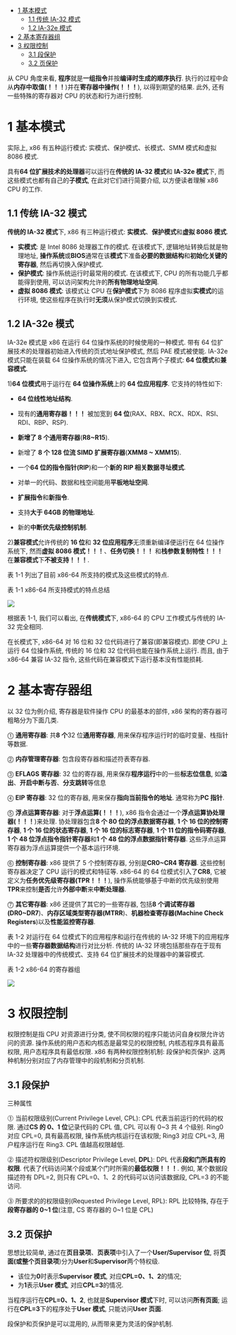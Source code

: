 
<!-- @import "[TOC]" {cmd="toc" depthFrom=1 depthTo=6 orderedList=false} -->

<!-- code_chunk_output -->

- [1 基本模式](#1-基本模式)
  - [1.1 传统 IA-32 模式](#11-传统-ia-32-模式)
  - [1.2 IA-32e 模式](#12-ia-32e-模式)
- [2 基本寄存器组](#2-基本寄存器组)
- [3 权限控制](#3-权限控制)
  - [3.1 段保护](#31-段保护)
  - [3.2 页保护](#32-页保护)

<!-- /code_chunk_output -->

从 CPU 角度来看, **程序**就是**一组指令**并按**编译时生成的顺序执行**. 执行的过程中会从**内存中取值(！！！**)并在**寄存器中操作(！！！**), 以得到期望的结果. 此外, 还有一些特殊的寄存器对 CPU 的状态和行为进行控制.

# 1 基本模式

实际上, x86 有五种运行模式: 实模式、保护模式、长模式、SMM 模式和虚拟 8086 模式.

具有**64 位扩展技术的处理器**可以运行在**传统的 IA\-32 模式**和 **IA-32e 模式**下, 而这些模式也都有自己的**子模式**, 在此对它们进行简要介绍, 以方便读者理解 x86 CPU 的工作.

## 1.1 传统 IA-32 模式

**传统的 IA-32 模式**下, x86 有三种运行模式: **实模式**、**保护模式**和**虚拟 8086 模式**.

- **实模式**: 是 Intel 8086 处理器工作的模式. 在该模式下, 逻辑地址转换后就是物理地址, **操作系统**或**BIOS**通常在该**模式**下准备**必要的数据结构**和**初始化关键的寄存器**, 然后再切换入保护模式.
- **保护模式**: 操作系统运行时最常用的模式. 在该模式下, CPU 的所有功能几乎都能得到使用, 可以访问架构允许的**所有物理地址空间**.
- **虚拟 8086 模式**: 该模式让 CPU 在**保护模式**下为 8086 程序虚拟**实模式**的运行环境, 使这些程序在执行时**无须**从保护模式切换到实模式.

## 1.2 IA-32e 模式

IA\-32e 模式是 x86 在运行 64 位操作系统的时候使用的一种模式. 带有 64 位扩展技术的处理器初始进入传统的页式地址保护模式, 然后 PAE 模式被使能. IA\-32e 模式只能在装载 64 位操作系统的情况下进入, 它包含两个子模式: **64 位模式**和**兼容模式**.

1)**64 位模式**用于运行在 **64 位操作系统**上的 **64 位应用程序**. 它支持的特性如下:

- **64 位线性地址结构**.

- 现有的**通用寄存器！！！** 被加宽到 **64 位**(RAX、RBX、RCX、RDX、RSI、RDI、RBP、RSP).

- **新增了 8 个通用寄存器**(**R8~R15**).

- 新增了 **8 个 128 位流 SIMD 扩展寄存器**(**XMM8 ~ XMM15**).

- 一个**64 位的指令指针(RIP**)和一个**新的 RIP 相关数据寻址模式**.

- 对单一的代码、数据和栈空间能用**平板地址空间**.

- **扩展指令**和**新指令**.

- 支持**大于 64GB 的物理地址**.

- 新的**中断优先级控制机制**.

2)**兼容模式**允许传统的 **16 位**和 **32 位应用程序**无须重新编译便运行在 64 位操作系统下, 然而**虚拟 8086 模式！！！**、**任务切换！！！** 和**栈参数复制特性！！！** 在**兼容模式**下**不被支持！！！**.

表 1-1 列出了目前 x86\-64 所支持的模式及这些模式的特点.

表 1-1 x86\-64 所支持模式的特点总结

![](./images/2019-06-28-21-55-07.png)

根据表 1\-1, 我们可以看出, 在**传统模式**下, x86\-64 的 CPU 工作模式与传统的 IA\-32 完全相同.

在长模式下, x86\-64 对 16 位和 32 位代码进行了兼容(即兼容模式). 即使 CPU 上运行 64 位操作系统, 传统的 16 位和 32 位代码也能在操作系统上运行. 而且, 由于 x86\-64 兼容 IA\-32 指令, 这些代码在兼容模式下运行基本没有性能损耗.

# 2 基本寄存器组

以 32 位为例介绍, 寄存器是软件操作 CPU 的最基本的部件, x86 架构的寄存器可粗略分为下面几类.

⓵ **通用寄存器**: 共**8 个**32 位**通用寄存器**, 用来保存程序运行时的临时变量、栈指针等数据.

⓶ **内存管理寄存器**: 包含段寄存器和描述符表寄存器.

⓷ **EFLAGS 寄存器**: 32 位的寄存器, 用来保存**程序运行**中的一些**标志位信息**, 如**溢出**、**开启中断与否**、**分支跳转**等信息

⓸ **EIP 寄存器**: 32 位的寄存器, 用来保存**指向当前指令的地址**. 通常称为**PC 指针**.

⓹ **浮点运算寄存器**: 对于**浮点运算(！！！**), x86 指令会通过一个**浮点运算协处理器(！！！**)来处理. 协处理器包含**8 个 80 位的浮点数据寄存器**, **1 个 16 位的控制寄存器**, **1 个 16 位的状态寄存器**, **1 个 16 位的标志寄存器**, **1 个 11 位的指令码寄存器**, **1 个 48 位浮点指令指针寄存器**和**1 个 48 位的浮点数据指针寄存器**. 这些浮点运算寄存器为浮点运算提供一个基本运行环境.

⓺ **控制寄存器**: x86 提供了 5 个控制寄存器, 分别是**CR0\~CR4 寄存器**. 这些控制寄存器决定了 CPU 运行的模式和特征等. x86\-64 的 64 位模式引入了**CR8**, 它被定义为**任务优先级寄存器(TPR！！！**), 操作系统能够基于中断的优先级别使用**TPR**来控制**是否**允许**外部中断**来**中断处理器**.

⓻ **其它寄存器**: x86 还提供了其它的一些寄存器, 包括**8 个调试寄存器(DR0\~DR7**)、**内存区域类型寄存器(MTRR**)、**机器检查寄存器(Machine Check Registers**)以及**性能监控寄存器**.

表 1\-2 对运行在 64 位模式下的应用程序和运行在传统的 IA\-32 环境下的应用程序中的一些**寄存器数据结构**进行对比分析. 传统的 IA\-32 环境包括那些存在于现有 IA\-32 处理器中的传统模式、支持 64 位扩展技术的处理器中的兼容模式.

表 1-2 x86-64 的寄存器组

![](./images/2019-07-01-15-38-04.png)

# 3 权限控制

权限控制是指 CPU 对资源进行分类, 使不同权限的程序只能访问自身权限允许访问的资源. 操作系统的用户态和内核态是最常见的权限控制, 内核态程序具有最高权限, 用户态程序具有最低权限. x86 有两种权限控制机制: 段保护和页保护. 这两种机制分别对应了内存管理中的段机制和分页机制.

## 3.1 段保护

三种属性

⓵ 当前权限级别(Current Privilege Level, CPL): CPL 代表当前运行的代码的权限. 通过**CS 的 0、1 位**记录代码的 CPL 值, CPL 可以有 0\~3 共 4 个级别. Ring0 对应 CPL=0, 具有最高权限, 操作系统内核运行在该权限; Ring3 对应 CPL=3, 用户程序运行在 Ring3. CPL 值越高权限越低.

⓶ 描述符权限级别(Descriptor Privilege Level, **DPL**): DPL 代表**段和门所具有的权限**. 代表了代码访问某个段或某个门时所需的**最低权限！！！**. 例如, 某个数据段描述符有 DPL=2, 则只有 CPL=0、1、2 的代码可以访问该数据段, CPL=3 的不能访问.

⓷ 所要求的的权限级别(Requested Privilege Level, RPL): RPL 比较特殊, 存在于**段寄存器的 0\~1 位**(注意, CS 寄存器的 0\~1 位是 CPL)

## 3.2 页保护

思想比较简单, 通过在**页目录项**、**页表项**中引入了一个**User/Supervisor 位**, 将**页面(或整个页目录项**)分为**User**和**Supervisor**两个特权级.

- 该位为**0**时表示**Supervisor 模式**, 对应**CPL=0、1、2**的情况;
- 为**1**表示**User 模式**, 对应**CPL=3**的情况.

当程序运行在**CPL=0、1、2**, 也就是**Supervisor 模式**下时, 可以访问**所有页面**; 运行在**CPL=3**下的程序处于**User 模式**, 只能访问**User 页面**.

段保护和页保护是可以混用的, 从而带来更为灵活的保护机制.


